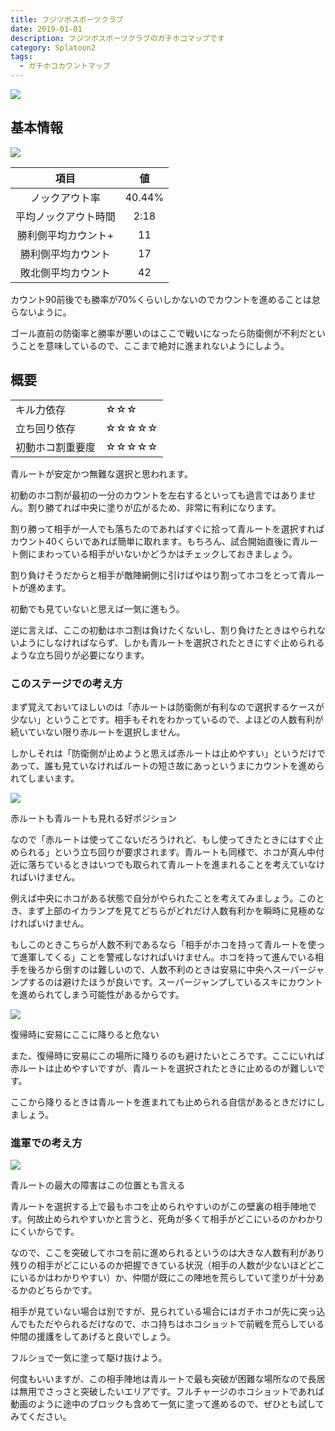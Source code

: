 ```yaml
---
title: フジツボスポーツクラブ
date: 2019-01-01
description: フジツボスポーツクラブのガチホコマップです
category: Splatoon2
tags:
  - ガチホコカウントマップ
---
```


![](https://pbs.twimg.com/media/EdDX8a2XYAAFfh1?format=jpg&name=large)

## 基本情報

![](https://pbs.twimg.com/media/EdDX8RDWsAEQRfi?format=png&name=large)

|         項目         |   値   |
| :------------------: | :----: |
|    ノックアウト率    | 40.44% |
| 平均ノックアウト時間 |  2:18  |
| 勝利側平均カウント+  |   11   |
|  勝利側平均カウント  |   17   |
|  敗北側平均カウント  |   42   |

カウント90前後でも勝率が70%くらいしかないのでカウントを進めることは怠らないように。

ゴール直前の防衛率と勝率が悪いのはここで戦いになったら防衛側が不利だということを意味しているので、ここまで絶対に進まれないようにしよう。

## 概要

<table><tbody><tr><td class="has-text-align-center" data-align="center">キル力依存</td><td class="has-text-align-center" data-align="center">☆☆☆</td></tr><tr><td class="has-text-align-center" data-align="center">立ち回り依存</td><td class="has-text-align-center" data-align="center">☆☆☆☆☆</td></tr><tr><td class="has-text-align-center" data-align="center">初動ホコ割重要度</td><td class="has-text-align-center" data-align="center">☆☆☆☆☆</td></tr></tbody></table>

青ルートが安定かつ無難な選択と思われます。

初動のホコ割が最初の一分のカウントを左右するといっても過言ではありません。割り勝てれば中央に塗りが広がるため、非常に有利になります。

割り勝って相手が一人でも落ちたのであればすぐに拾って青ルートを選択すればカウント40くらいであれば簡単に取れます。もちろん、試合開始直後に青ルート側にまわっている相手がいないかどうかはチェックしておきましょう。

割り負けそうだからと相手が敵陣網側に引けばやはり割ってホコをとって青ルートが進めます。

初動でも見ていないと思えば一気に進もう。

逆に言えば、ここの初動はホコ割は負けたくないし、割り負けたときはやられないようにしなければならず、しかも青ルートを選択されたときにすぐ止められるような立ち回りが必要になります。

### このステージでの考え方

まず覚えておいてほしいのは「赤ルートは防衛側が有利なので選択するケースが少ない」ということです。相手もそれをわかっているので、よほどの人数有利が続いていない限り赤ルートを選択しません。

しかしそれは「防衛側が止めようと思えば赤ルートは止めやすい」というだけであって、誰も見ていなければルートの短さ故にあっというまにカウントを進められてしまいます。

![](https://pbs.twimg.com/media/EW61tKnXsAMkke-?format=jpg&name=large)

赤ルートも青ルートも見れる好ポジション

なので「赤ルートは使ってこないだろうけれど、もし使ってきたときにはすぐ止められる」という立ち回りが要求されます。青ルートも同様で、ホコが真ん中付近に落ちているときはいつでも取られて青ルートを進まれることを考えていなければいけません。

例えば中央にホコがある状態で自分がやられたことを考えてみましょう。このとき、まず上部のイカランプを見てどちらがどれだけ人数有利かを瞬時に見極めなければいけません。

もしこのときこちらが人数不利であるなら「相手がホコを持って青ルートを使って進軍してくる」ことを警戒しなければいけません。ホコを持って進んでいる相手を後ろから倒すのは難しいので、人数不利のときは安易に中央へスーパージャンプするのは避けたほうが良いです。スーパージャンプしているスキにカウントを進められてしまう可能性があるからです。

![](https://pbs.twimg.com/media/EW61vD4X0AYi6O6?format=jpg&name=large)

復帰時に安易にここに降りると危ない

また、復帰時に安易にこの場所に降りるのも避けたいところです。ここにいれば赤ルートは止めやすいですが、青ルートを選択されたときに止めるのが難しいです。

ここから降りるときは青ルートを進まれても止められる自信があるときだけにしましょう。

### 進軍での考え方

![](https://pbs.twimg.com/media/EW61zfzWoAAFzZm?format=jpg&name=large)

青ルートの最大の障害はこの位置とも言える

青ルートを選択する上で最もホコを止められやすいのがこの壁裏の相手陣地です。何故止められやすいかと言うと、死角が多くて相手がどこにいるのかわかりにくいからです。

なので、ここを突破してホコを前に進められるというのは大きな人数有利があり残りの相手がどこにいるのか把握できている状況（相手の人数が少ないほどどこにいるかはわかりやすい）か、仲間が既にこの陣地を荒らしていて塗りが十分あるかのどちらかです。

相手が見ていない場合は別ですが、見られている場合にはガチホコが先に突っ込んでもただやられるだけなので、ホコ持ちはホコショットで前戦を荒らしている仲間の援護をしてあげると良いでしょう。

フルショで一気に塗って駆け抜けよう。

何度もいいますが、この相手陣地は青ルートで最も突破が困難な場所なので長居は無用でさっさと突破したいエリアです。フルチャージのホコショットであれば動画のように途中のブロックも含めて一気に塗って進めるので、ぜひとも試してみてください。

